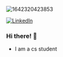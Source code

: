 ![1642320423853](https://user-images.githubusercontent.com/48784001/203785020-2b4826c1-7ddb-4de8-b65b-ebf6e04c5290.jpeg)



[![Linkedln](https://img.shields.io/badge/LinkedIn-0077B5?style=flat-square&logo=linkedin&logoColor=white)](https://www.linkedin.com/in/salma-elmaghawry-21640724a)


### Hi there! 👋

+ I am a cs student 
